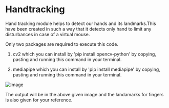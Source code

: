 # Handtracking
Hand tracking module helps to detect our hands and its landmarks.This have been created in such a way that it detects only hand to limit any disturbances in case of a virtual mouse.

Only two packages are required to execute this code.
1) cv2 which you can install by 'pip install opencv-python' by copying, pasting and running this command in your terminal.

2) mediapipe which you can install by 'pip install mediapipe' by copying, pasting and running this command in your terminal.

![image](https://github.com/Divyaiva/Handtracking/assets/129865753/4f4a6223-ad43-4ede-b941-7a00a70bcd40)

The output will be in the above given image and the landamarks for fingers is also given for your reference. 
